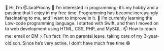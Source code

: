 👋 Hi, I’m @JaraProchy
👀 I’m interested in programming; it’s my hobby and a pastime that I enjoy in my free time. Programming has become increasingly fascinating to me, and I want to improve in it.
🌱 I’m currently learning the Low-code programming language. I started with Swift, and then I moved on to web development using HTML, CSS, PHP, and MySQL.
📫 How to reach me: email or DM
⚡ Fun fact: I’m on parental leave, taking care of my 3-year-old son. Since he’s very active, I don’t have much free time 😄

<!---
JaraProchy/JaraProchy is a ✨ special ✨ repository because its `README.md` (this file) appears on your GitHub profile.
You can click the Preview link to take a look at your changes.
--->
